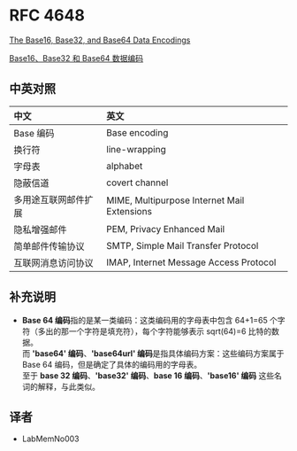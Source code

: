 # RFC 4648

[The Base16, Base32, and Base64 Data Encodings](./rfc4648.txt)

[Base16、Base32 和 Base64 数据编码](./rfc4648_zh.txt)

## 中英对照

| 中文                 | 英文
|:---------------------|:-------------------------------------
| Base 编码            | Base encoding
| 换行符               | line-wrapping
| 字母表               | alphabet
| 隐蔽信道             | covert channel
| 多用途互联网邮件扩展 | MIME, Multipurpose Internet Mail Extensions
| 隐私增强邮件         | PEM, Privacy Enhanced Mail
| 简单邮件传输协议     | SMTP, Simple Mail Transfer Protocol
| 互联网消息访问协议   | IMAP, Internet Message Access Protocol

## 补充说明

+ **Base 64 编码**指的是某一类编码：这类编码用的字母表中包含 64+1=65 个字符（多出的那一个字符是填充符），每个字符能够表示 sqrt(64)=6 比特的数据。  
  而 **'base64' 编码**、**'base64url' 编码**是指具体编码方案：这些编码方案属于 Base 64 编码，但是确定了具体的编码用的字母表。  
  至于 **base 32 编码**、**'base32' 编码**、**base 16 编码**、**'base16' 编码** 这些名词的解释，与此类似。

## 译者

+ LabMemNo003
